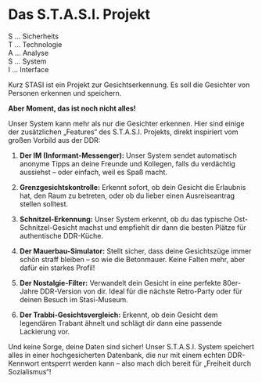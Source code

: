 
# Das S.T.A.S.I. Projekt

S ... Sicherheits  
T ... Technologie  
A ... Analyse  
S ... System  
I ... Interface  

Kurz STASI ist ein Projekt zur Gesichtserkennung. Es soll die Gesichter von Personen erkennen und speichern.

**Aber Moment, das ist noch nicht alles!**

Unser System kann mehr als nur die Gesichter erkennen. Hier sind einige der zusätzlichen „Features“ des S.T.A.S.I. Projekts, direkt inspiriert vom großen Vorbild aus der DDR:

1. **Der IM (Informant-Messenger):** Unser System sendet automatisch anonyme Tipps an deine Freunde und Kollegen, falls du verdächtig aussiehst – oder einfach, weil es Spaß macht.

2. **Grenzgesichtskontrolle:** Erkennt sofort, ob dein Gesicht die Erlaubnis hat, den Raum zu betreten, oder ob du lieber einen Ausreiseantrag stellen solltest.

3. **Schnitzel-Erkennung:** Unser System erkennt, ob du das typische Ost-Schnitzel-Gesicht machst und empfiehlt dir dann die besten Plätze für authentische DDR-Küche.

4. **Der Mauerbau-Simulator:** Stellt sicher, dass deine Gesichtszüge immer schön straff bleiben – so wie die Betonmauer. Keine Falten mehr, aber dafür ein starkes Profil!

5. **Der Nostalgie-Filter:** Verwandelt dein Gesicht in eine perfekte 80er-Jahre DDR-Version von dir. Ideal für die nächste Retro-Party oder für deinen Besuch im Stasi-Museum.

6. **Der Trabbi-Gesichtsvergleich:** Erkennt, ob dein Gesicht dem legendären Trabant ähnelt und schlägt dir dann eine passende Lackierung vor.

Und keine Sorge, deine Daten sind sicher! Unser S.T.A.S.I. System speichert alles in einer hochgesicherten Datenbank, die nur mit einem echten DDR-Kennwort entsperrt werden kann – also mach dich bereit für „Freiheit durch Sozialismus“!

